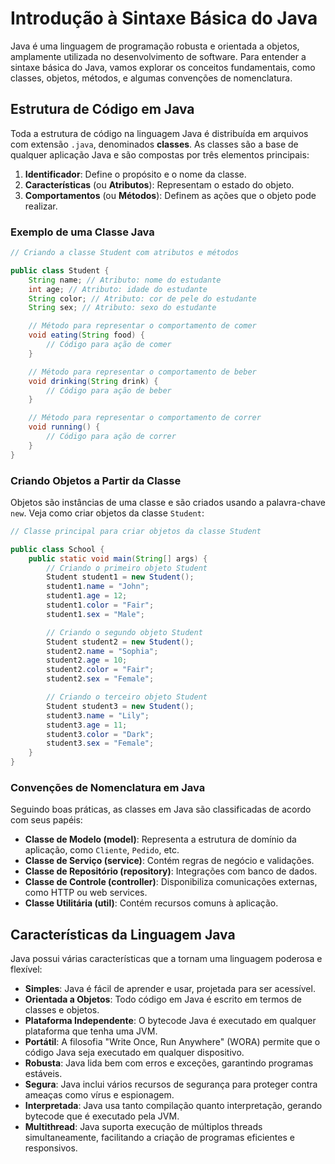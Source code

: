 # Introdução à Sintaxe Básica do Java

Java é uma linguagem de programação robusta e orientada a objetos, amplamente utilizada no desenvolvimento de software. Para entender a sintaxe básica do Java, vamos explorar os conceitos fundamentais, como classes, objetos, métodos, e algumas convenções de nomenclatura.

## Estrutura de Código em Java

Toda a estrutura de código na linguagem Java é distribuída em arquivos com extensão `.java`, denominados **classes**. As classes são a base de qualquer aplicação Java e são compostas por três elementos principais:

1. **Identificador**: Define o propósito e o nome da classe.
2. **Características** (ou **Atributos**): Representam o estado do objeto.
3. **Comportamentos** (ou **Métodos**): Definem as ações que o objeto pode realizar.

### Exemplo de uma Classe Java

```java
// Criando a classe Student com atributos e métodos

public class Student {
    String name; // Atributo: nome do estudante
    int age; // Atributo: idade do estudante
    String color; // Atributo: cor de pele do estudante
    String sex; // Atributo: sexo do estudante

    // Método para representar o comportamento de comer
    void eating(String food) {
        // Código para ação de comer
    }

    // Método para representar o comportamento de beber
    void drinking(String drink) {
        // Código para ação de beber
    }

    // Método para representar o comportamento de correr
    void running() {
        // Código para ação de correr
    }
}
```

### Criando Objetos a Partir da Classe

Objetos são instâncias de uma classe e são criados usando a palavra-chave `new`. Veja como criar objetos da classe `Student`:

```java
// Classe principal para criar objetos da classe Student

public class School {
    public static void main(String[] args) {
        // Criando o primeiro objeto Student
        Student student1 = new Student();
        student1.name = "John";
        student1.age = 12;
        student1.color = "Fair";
        student1.sex = "Male";

        // Criando o segundo objeto Student
        Student student2 = new Student();
        student2.name = "Sophia";
        student2.age = 10;
        student2.color = "Fair";
        student2.sex = "Female";

        // Criando o terceiro objeto Student
        Student student3 = new Student();
        student3.name = "Lily";
        student3.age = 11;
        student3.color = "Dark";
        student3.sex = "Female";
    }
}
```

### Convenções de Nomenclatura em Java

Seguindo boas práticas, as classes em Java são classificadas de acordo com seus papéis:

- **Classe de Modelo (model)**: Representa a estrutura de domínio da aplicação, como `Cliente`, `Pedido`, etc.
- **Classe de Serviço (service)**: Contém regras de negócio e validações.
- **Classe de Repositório (repository)**: Integrações com banco de dados.
- **Classe de Controle (controller)**: Disponibiliza comunicações externas, como HTTP ou web services.
- **Classe Utilitária (util)**: Contém recursos comuns à aplicação.

## Características da Linguagem Java

Java possui várias características que a tornam uma linguagem poderosa e flexível:

- **Simples**: Java é fácil de aprender e usar, projetada para ser acessível.
- **Orientada a Objetos**: Todo código em Java é escrito em termos de classes e objetos.
- **Plataforma Independente**: O bytecode Java é executado em qualquer plataforma que tenha uma JVM.
- **Portátil**: A filosofia "Write Once, Run Anywhere" (WORA) permite que o código Java seja executado em qualquer dispositivo.
- **Robusta**: Java lida bem com erros e exceções, garantindo programas estáveis.
- **Segura**: Java inclui vários recursos de segurança para proteger contra ameaças como vírus e espionagem.
- **Interpretada**: Java usa tanto compilação quanto interpretação, gerando bytecode que é executado pela JVM.
- **Multithread**: Java suporta execução de múltiplos threads simultaneamente, facilitando a criação de programas eficientes e responsivos.

